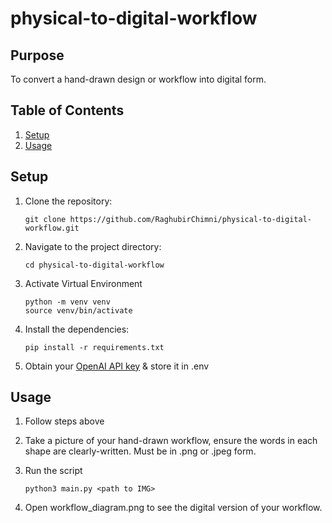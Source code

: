 # physical-to-digital-workflow

## Purpose
To convert a hand-drawn design or workflow into digital form.

## Table of Contents
1. [Setup](#installation)
2. [Usage](#usage)

## Setup

1. Clone the repository:
    ```
    git clone https://github.com/RaghubirChimni/physical-to-digital-workflow.git
    ```
2. Navigate to the project directory:
    ```
    cd physical-to-digital-workflow
    ```
3. Activate Virtual Environment
    ``` 
    python -m venv venv
    source venv/bin/activate
    ```
4. Install the dependencies:
    ```
    pip install -r requirements.txt
    ```
5. Obtain your [OpenAI API key](https://platform.openai.com/api-keys) & store it in .env

## Usage
1. Follow steps above

2. Take a picture of your hand-drawn workflow, ensure the words in each shape are  clearly-written. Must be in .png or .jpeg form.

3. Run the script
   ```
   python3 main.py <path to IMG>
   ```

4. Open workflow_diagram.png to see the digital version of your workflow.